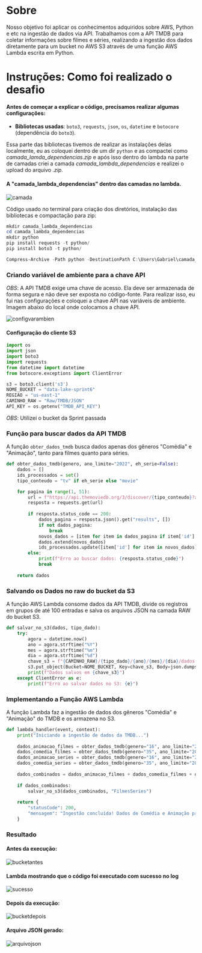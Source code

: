# Sobre

Nosso objetivo foi aplicar os conhecimentos adquiridos sobre AWS, Python e etc na ingestão de dados via API. Trabalhamos com a API TMDB para coletar informações sobre filmes e séries, realizando a ingestão dos dados diretamente para um bucket no AWS S3 através de uma função AWS Lambda escrita em Python.

# Instruções: Como foi realizado o desafio

#### Antes de começar a explicar o código, precisamos realizar algumas configurações:

- **Bibliotecas usadas**: `boto3`, `requests`, `json`, `os`, `datetime` e `botocore` (dependência do `boto3`).

Essa parte das bibliotecas tivemos de realizar as instalações delas localmente, eu as coloquei dentro de um dir `python` e as compactei como *camada_lamda_dependencias.zip* e após isso dentro do lambda na parte de camadas criei a camada *camada_lambda_dependencias* e realizei o upload do arquivo *.zip*.

#### A "camada_lambda_dependencias" dentro das camadas no lambda.
![camada](../Evidencias/evidenciadesafio/camadacriadanascamadas.png)

Código usado no terminal para criação dos diretórios, instalação das bibliotecas e compactação para zip:

``` powershell
mkdir camada_lambda_dependencias
cd camada_lambda_dependencias
mkdir python
pip install requests -t python/
pip install boto3 -t python/

Compress-Archive -Path python -DestinationPath C:\Users\Gabriel\camada_lambda_dependencias.zip
```

### Criando variável de ambiente para a chave API

*OBS*: A API TMDB exige uma chave de acesso. Ela deve ser armazenada de forma segura e não deve ser exposta no código-fonte. Para realizar isso, eu fui nas configurações e coloquei a chave API nas variáveis de ambiente. Imagem abaixo do local onde colocamos a chave API.

![configvarambien](../Evidencias/evidenciadesafio/variaveldemabienet.png)

#### Configuração do cliente S3

```python
import os
import json
import boto3
import requests
from datetime import datetime
from botocore.exceptions import ClientError

s3 = boto3.client('s3')
NOME_BUCKET = "data-lake-sprint6"
REGIAO = "us-east-1"
CAMINHO_RAW = "Raw/TMDB/JSON"
API_KEY = os.getenv("TMDB_API_KEY")  
```

*OBS*: Utilizei o bucket da Sprint passada

### Função para buscar dados da API TMDB

A função `obter_dados_tmdb` busca dados apenas dos gêneros "Comédia" e "Animação", tanto para filmes quanto para séries.

```python
def obter_dados_tmdb(genero, ano_limite="2022", eh_serie=False):
    dados = []
    ids_processados = set()
    tipo_conteudo = "tv" if eh_serie else "movie"

    for pagina in range(1, 51):
        url = f"https://api.themoviedb.org/3/discover/{tipo_conteudo}?api_key={API_KEY}&language=pt-BR&with_genres={genero}&page={pagina}&sort_by=popularity.desc&primary_release_year={ano_limite}"
        resposta = requests.get(url)
        
        if resposta.status_code == 200:
            dados_pagina = resposta.json().get("results", [])
            if not dados_pagina:
                break
            novos_dados = [item for item in dados_pagina if item['id'] not in ids_processados]
            dados.extend(novos_dados)
            ids_processados.update([item['id'] for item in novos_dados])
        else:
            print(f"Erro ao buscar dados: {resposta.status_code}")
            break
    
    return dados
```

### Salvando os Dados no raw do bucket da S3

A função AWS Lambda consome dados da API TMDB, divide os registros em grupos de até 100 entradas e salva os arquivos JSON na camada RAW do bucket S3.

```python
def salvar_no_s3(dados, tipo_dado):
    try:
        agora = datetime.now()
        ano = agora.strftime("%Y")
        mes = agora.strftime("%m")
        dia = agora.strftime("%d")
        chave_s3 = f"{CAMINHO_RAW}/{tipo_dado}/{ano}/{mes}/{dia}/dados.json"
        s3.put_object(Bucket=NOME_BUCKET, Key=chave_s3, Body=json.dumps(dados))
        print(f"Dados salvos em {chave_s3}")
    except ClientError as e:
        print(f"Erro ao salvar dados no S3: {e}")
```

### Implementando a Função AWS Lambda

 A função Lambda faz a ingestão de dados dos gêneros "Comédia" e "Animação" do TMDB e os armazena no S3.

```python
def lambda_handler(event, context):
    print("Iniciando a ingestão de dados da TMDB...")
    
    dados_animacao_filmes = obter_dados_tmdb(genero="16", ano_limite="2022", eh_serie=False)
    dados_comedia_filmes = obter_dados_tmdb(genero="35", ano_limite="2022", eh_serie=False)
    dados_animacao_series = obter_dados_tmdb(genero="16", ano_limite="2022", eh_serie=True)
    dados_comedia_series = obter_dados_tmdb(genero="35", ano_limite="2022", eh_serie=True)
    
    dados_combinados = dados_animacao_filmes + dados_comedia_filmes + dados_animacao_series + dados_comedia_series
    
    if dados_combinados:
        salvar_no_s3(dados_combinados, "FilmesSeries")
    
    return {
        "statusCode": 200,
        "mensagem": "Ingestão concluída! Dados de Comédia e Animação processados."
    }
```

### Resultado

#### Antes da execução:
![bucketantes](../Evidencias/evidenciadesafio/bucketantesdaexec.png)

#### Lambda mostrando que o código foi executado com sucesso no log
![sucesso](../Evidencias/evidenciadesafio/executadocmsucesso.png)

#### Depois da execução:
![bucketdepois](../Evidencias/evidenciadesafio/s3posexece1.png)

#### Arquivo JSON gerado:
![arquivojson](../Evidencias/evidenciadesafio/arquivojson.png)

